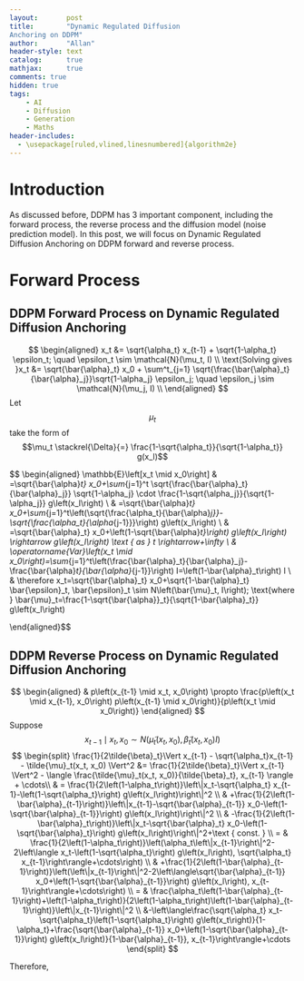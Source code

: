 ```yaml
---
layout:       post
title:        "Dynamic Regulated Diffusion
Anchoring on DDPM"
author:       "Allan"
header-style: text
catalog:      true
mathjax:      true
comments: true
hidden: true
tags:
    - AI
    - Diffusion
    - Generation
    - Maths
header-includes:
  - \usepackage[ruled,vlined,linesnumbered]{algorithm2e}
---
```


# Introduction

As discussed before, DDPM has 3 important component, including the forward process, the reverse process and the diffusion model (noise prediction model). In this post, we will focus on Dynamic Regulated Diffusion
Anchoring on DDPM forward and reverse process.

# Forward Process
## DDPM Forward Process on Dynamic Regulated Diffusion Anchoring
$$
\begin{aligned}
    x_t &= \sqrt{\alpha_t} x_{t-1} + \sqrt{1-\alpha_t} \epsilon_t; \quad \epsilon_t \sim \mathcal{N}(\mu_t, I) \\
    \text{Solving gives }x_t &= \sqrt{\bar{\alpha}_t} x_0 + \sum^t_{j=1} \sqrt{\frac{\bar{\alpha}_t}{\bar{\alpha}_j}}\sqrt{1-\alpha_j} \epsilon_j; \quad \epsilon_j \sim \mathcal{N}(\mu_j, I) \\
\end{aligned}
$$
Let $$\mu_t$$ take the form of $$\mu_t \stackrel{\Delta}{=} \frac{1-\sqrt{\alpha_t}}{\sqrt{1-\alpha_t}} g(x_l)$$

$$
\begin{aligned}
\mathbb{E}\left[x_t \mid x_0\right] 
& =\sqrt{\bar{\alpha}_t} x_0+\sum_{j=1}^t \sqrt{\frac{\bar{\alpha}_t}{\bar{\alpha}_j}} \sqrt{1-\alpha_j} \cdot \frac{1-\sqrt{\alpha_j}}{\sqrt{1-\alpha_j}} g\left(x_l\right) \\
& =\sqrt{\bar{\alpha}_t} x_0+\sum_{j=1}^t\left(\sqrt{\frac{\alpha_t}{\bar{\alpha}_j}}-\sqrt{\frac{\alpha_t}{\alpha_{j-1}}}\right) g\left(x_l\right) \\
& =\sqrt{\bar{\alpha}_t} x_0+\left(1-\sqrt{\bar{\alpha}_t}\right) g\left(x_l\right) \rightarrow g\left(x_l\right) \text { as } t \rightarrow+\infty \\
& \operatorname{Var}\left(x_t \mid x_0\right)=\sum_{j=1}^t\left(\frac{\bar{\alpha}_t}{\bar{\alpha}_j}-\frac{\bar{\alpha}_t}{\bar{\alpha}_{j-1}}\right) I=\left(1-\bar{\alpha}_t\right) I \\
& \therefore x_t=\sqrt{\bar{\alpha}_t} x_0+\sqrt{1-\bar{\alpha}_t} \bar{\epsilon}_t, \bar{\epsilon}_t \sim N\left(\bar{\mu}_t, I\right); \text{where } \bar{\mu}_t=\frac{1-\sqrt{\bar{\alpha}}_t}{\sqrt{1-\bar{\alpha}_t}} g\left(x_l\right)

\end{aligned}$$

## DDPM Reverse Process on Dynamic Regulated Diffusion Anchoring

$$
\begin{aligned}
& p\left(x_{t-1} \mid x_t, x_0\right) \propto \frac{p\left(x_t \mid x_{t-1}, x_0\right) p\left(x_{t-1} \mid x_0\right)}{p\left(x_t \mid x_0\right)}
\end{aligned}
$$
Suppose $$x_{t-1} \mid x_t, x_0 \sim N\left(\tilde{\mu}_t\left(x_t, x_0\right), \tilde{\beta}_t\left(x_t, x_0\right) I\right)$$
$$
\begin{split}
\frac{1}{2\tilde{\beta}_t}\Vert x_{t-1} - \sqrt{\alpha_t}x_{t-1} - \tilde{\mu}_t(x_t, x_0) \Vert^2 &=  \frac{1}{2\tilde{\beta}_t}\Vert x_{t-1} \Vert^2 - \langle \frac{\tilde{\mu}_t(x_t, x_0)}{\tilde{\beta}_t}, x_{t-1} \rangle + \cdots\\
& = \frac{1}{2\left(1-\alpha_t\right)}\left\|x_t-\sqrt{\alpha_t} x_{t-1}-\left(1-\sqrt{\alpha_t}\right) g\left(x_l\right)\right\|^2 \\
& +\frac{1}{2\left(1-\bar{\alpha}_{t-1}\right)}\left\|x_{t-1}-\sqrt{\bar{\alpha}_{t-1}} x_0-\left(1-\sqrt{\bar{\alpha}_{t-1}}\right) g\left(x_l\right)\right\|^2 \\
& -\frac{1}{2\left(1-\bar{\alpha}_t\right)}\left\|x_t-\sqrt{\bar{\alpha}_t} x_0-\left(1-\sqrt{\bar{\alpha}_t}\right) g\left(x_l\right)\right\|^2+\text { const. } \\
= & \frac{1}{2\left(1-\alpha_t\right)}\left(\alpha_t\left\|x_{t-1}\right\|^2-2\left\langle x_t-\left(1-\sqrt{\alpha_t}\right) g\left(x_l\right), \sqrt{\alpha_t} x_{t-1}\right\rangle+\cdots\right) \\
& +\frac{1}{2\left(1-\bar{\alpha}_{t-1}\right)}\left(\left\|x_{t-1}\right\|^2-2\left\langle\sqrt{\bar{\alpha}_{t-1}} x_0+\left(1-\sqrt{\bar{\alpha}_{t-1}}\right) g\left(x_l\right), x_{t-1}\right\rangle+\cdots\right) \\
= & \frac{\alpha_t\left(1-\bar{\alpha}_{t-1}\right)+\left(1-\alpha_t\right)}{2\left(1-\alpha_t\right)\left(1-\bar{\alpha}_{t-1}\right)}\left\|x_{t-1}\right\|^2  \\
&-\left\langle\frac{\sqrt{\alpha_t} x_t-\sqrt{\alpha_t}\left(1-\sqrt{\alpha_t}\right) g\left(x_t\right)}{1-\alpha_t}+\frac{\sqrt{\bar{\alpha}_{t-1}} x_0+\left(1-\sqrt{\bar{\alpha}_{t-1}}\right) g\left(x_l\right)}{1-\bar{\alpha}_{t-1}}, x_{t-1}\right\rangle+\cdots
\end{split}
$$

Therefore, 
